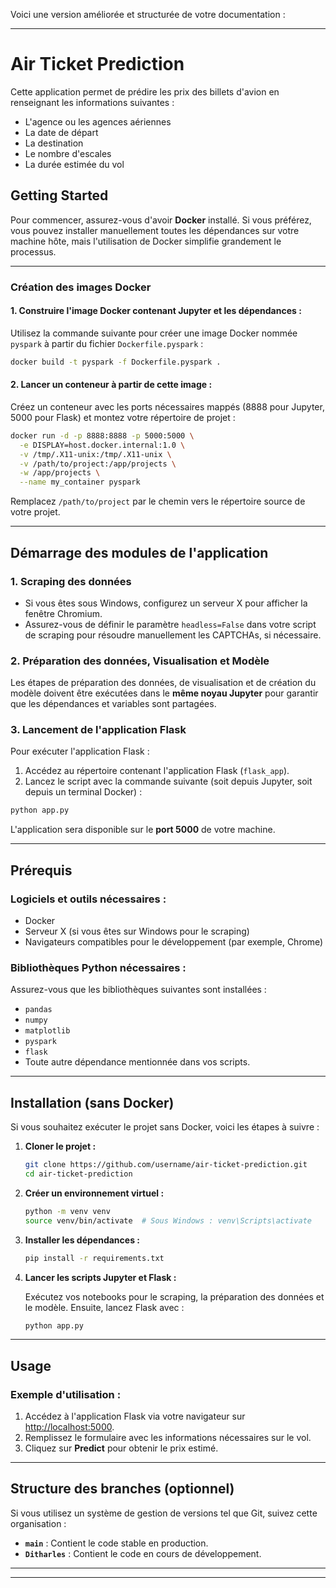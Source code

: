 Voici une version améliorée et structurée de votre documentation :

---

# Air Ticket Prediction

Cette application permet de prédire les prix des billets d'avion en renseignant les informations suivantes :

- L'agence ou les agences aériennes
- La date de départ
- La destination
- Le nombre d'escales
- La durée estimée du vol

## Getting Started

Pour commencer, assurez-vous d'avoir **Docker** installé. Si vous préférez, vous pouvez installer manuellement toutes les dépendances sur votre machine hôte, mais l'utilisation de Docker simplifie grandement le processus.

---

### Création des images Docker

#### 1. Construire l'image Docker contenant Jupyter et les dépendances :

Utilisez la commande suivante pour créer une image Docker nommée `pyspark` à partir du fichier `Dockerfile.pyspark` :

```bash
docker build -t pyspark -f Dockerfile.pyspark .
```

#### 2. Lancer un conteneur à partir de cette image :

Créez un conteneur avec les ports nécessaires mappés (8888 pour Jupyter, 5000 pour Flask) et montez votre répertoire de projet :

```bash
docker run -d -p 8888:8888 -p 5000:5000 \
  -e DISPLAY=host.docker.internal:1.0 \
  -v /tmp/.X11-unix:/tmp/.X11-unix \
  -v /path/to/project:/app/projects \
  -w /app/projects \
  --name my_container pyspark
```

Remplacez `/path/to/project` par le chemin vers le répertoire source de votre projet.

---

## Démarrage des modules de l'application

### 1. Scraping des données

- Si vous êtes sous Windows, configurez un serveur X pour afficher la fenêtre Chromium.
- Assurez-vous de définir le paramètre `headless=False` dans votre script de scraping pour résoudre manuellement les CAPTCHAs, si nécessaire.

### 2. Préparation des données, Visualisation et Modèle

Les étapes de préparation des données, de visualisation et de création du modèle doivent être exécutées dans le **même noyau Jupyter** pour garantir que les dépendances et variables sont partagées.

### 3. Lancement de l'application Flask

Pour exécuter l'application Flask :

1. Accédez au répertoire contenant l'application Flask (`flask_app`).
2. Lancez le script avec la commande suivante (soit depuis Jupyter, soit depuis un terminal Docker) :

```bash
python app.py
```

L'application sera disponible sur le **port 5000** de votre machine.

---

## Prérequis

### Logiciels et outils nécessaires :

- Docker
- Serveur X (si vous êtes sur Windows pour le scraping)
- Navigateurs compatibles pour le développement (par exemple, Chrome)

### Bibliothèques Python nécessaires :

Assurez-vous que les bibliothèques suivantes sont installées :

- `pandas`
- `numpy`
- `matplotlib`
- `pyspark`
- `flask`
- Toute autre dépendance mentionnée dans vos scripts.

---

## Installation (sans Docker)

Si vous souhaitez exécuter le projet sans Docker, voici les étapes à suivre :

1. **Cloner le projet :**

   ```bash
   git clone https://github.com/username/air-ticket-prediction.git
   cd air-ticket-prediction
   ```

2. **Créer un environnement virtuel :**

   ```bash
   python -m venv venv
   source venv/bin/activate  # Sous Windows : venv\Scripts\activate
   ```

3. **Installer les dépendances :**

   ```bash
   pip install -r requirements.txt
   ```

4. **Lancer les scripts Jupyter et Flask :**

   Exécutez vos notebooks pour le scraping, la préparation des données et le modèle. Ensuite, lancez Flask avec :

   ```bash
   python app.py
   ```

---

## Usage

### Exemple d'utilisation :

1. Accédez à l'application Flask via votre navigateur sur [http://localhost:5000](http://localhost:5000).
2. Remplissez le formulaire avec les informations nécessaires sur le vol.
3. Cliquez sur **Predict** pour obtenir le prix estimé.

---


## Structure des branches (optionnel)

Si vous utilisez un système de gestion de versions tel que Git, suivez cette organisation :

- **`main`** : Contient le code stable en production.
- **`Ditharles`** : Contient le code en cours de développement.
---

---
